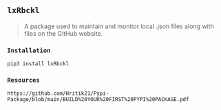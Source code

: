 ## `lxRbckl`
> A package used to maintain and monitor local .json files along with files on the GitHub website.

### `Installation`
```
pip3 install lxRbckl
```

### `Resources`
```
https://github.com/Hritik21/Pypi-Package/blob/main/BUILD%20YOUR%20FIRST%20PYPI%20PACKAGE.pdf
```
